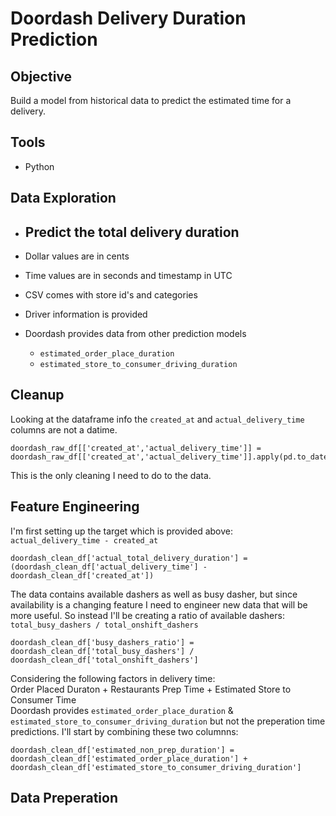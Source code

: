 # Doordash Delivery Duration Prediction

## Objective
Build a model from historical data to predict the estimated time for a delivery.

## Tools
- Python

## Data Exploration
- Predict the total delivery duration
    - 

- Dollar values are in cents
- Time values are in seconds and timestamp in UTC
- CSV comes with store id's and categories
- Driver information is provided
- Doordash provides data from other prediction models
    - `estimated_order_place_duration`
    - `estimated_store_to_consumer_driving_duration`

## Cleanup
Looking at the dataframe info the `created_at` and `actual_delivery_time` columns are not a datime.
```
doordash_raw_df[['created_at','actual_delivery_time']] = doordash_raw_df[['created_at','actual_delivery_time']].apply(pd.to_datetime)
```
This is the only cleaning I need to do to the data.

## Feature Engineering
I'm first setting up the target which is provided above:  
`actual_delivery_time - created_at`
```
doordash_clean_df['actual_total_delivery_duration'] = (doordash_clean_df['actual_delivery_time'] - doordash_clean_df['created_at']) 
```
The data contains available dashers as well as busy dasher, but since availability is a changing feature I need to engineer new data that will be more useful. So instead I'll be creating a ratio of available dashers:
`total_busy_dashers / total_onshift_dashers`
```
doordash_clean_df['busy_dashers_ratio'] = doordash_clean_df['total_busy_dashers'] / doordash_clean_df['total_onshift_dashers']
```
Considering the following factors in delivery time:  
Order Placed Duraton + Restaurants Prep Time + Estimated Store to Consumer Time  
Doordash provides 
`estimated_order_place_duration` & `estimated_store_to_consumer_driving_duration` but not the preperation time predictions.
I'll start by combining these two columnns:
```
doordash_clean_df['estimated_non_prep_duration'] = doordash_clean_df['estimated_order_place_duration'] + doordash_clean_df['estimated_store_to_consumer_driving_duration']
```

## Data Preperation
